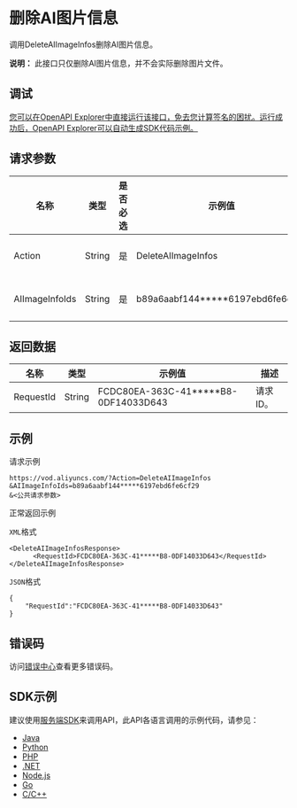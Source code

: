 # 删除AI图片信息

调用DeleteAIImageInfos删除AI图片信息。

**说明：** 此接口只仅删除AI图片信息，并不会实际删除图片文件。

## 调试

[您可以在OpenAPI Explorer中直接运行该接口，免去您计算签名的困扰。运行成功后，OpenAPI Explorer可以自动生成SDK代码示例。](https://api.aliyun.com/#product=vod&api=DeleteAIImageInfos&type=RPC&version=2017-03-21)

## 请求参数

|名称|类型|是否必选|示例值|描述|
|--|--|----|---|--|
|Action|String|是|DeleteAIImageInfos|操作接口名，系统规定参数。取值：**DeleteAIImageInfos**。 |
|AIImageInfoIds|String|是|b89a6aabf144\*\*\*\*\*6197ebd6fe6cf29|AI图片文件ID。 多个ID使用英文逗号（,）分隔，最大支持10个ID。 |

## 返回数据

|名称|类型|示例值|描述|
|--|--|---|--|
|RequestId|String|FCDC80EA-363C-41\*\*\*\*\*B8-0DF14033D643|请求ID。 |

## 示例

请求示例

```
https://vod.aliyuncs.com/?Action=DeleteAIImageInfos
&AIImageInfoIds=b89a6aabf144*****6197ebd6fe6cf29
&<公共请求参数>
```

正常返回示例

`XML`格式

```
<DeleteAIImageInfosResponse>
      <RequestId>FCDC80EA-363C-41*****B8-0DF14033D643</RequestId>
</DeleteAIImageInfosResponse>
```

`JSON`格式

```
{
    "RequestId":"FCDC80EA-363C-41*****B8-0DF14033D643"
}
```

## 错误码

访问[错误中心](https://error-center.aliyun.com/status/product/vod)查看更多错误码。

## SDK示例

建议使用[服务端SDK](~~101789~~)来调用API，此API各语言调用的示例代码，请参见：

-   [Java](~~100692~~)
-   [Python](~~101181~~)
-   [PHP](~~101159~~)
-   [.NET](~~100844~~)
-   [Node.js](~~101564~~)
-   [Go](~~101575~~)
-   [C/C++](~~102987~~)

